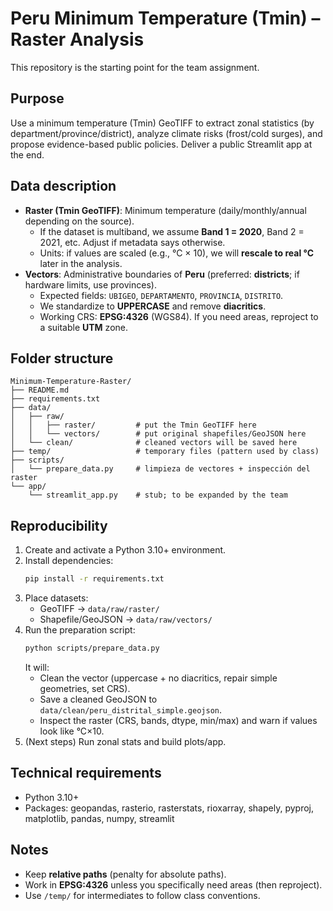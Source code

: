 # Peru Minimum Temperature (Tmin) – Raster Analysis

This repository is the starting point for the team assignment.

## Purpose
Use a minimum temperature (Tmin) GeoTIFF to extract zonal statistics (by department/province/district), analyze climate risks (frost/cold surges), and propose evidence-based public policies. Deliver a public Streamlit app at the end.

## Data description
- **Raster (Tmin GeoTIFF)**: Minimum temperature (daily/monthly/annual depending on the source).
  - If the dataset is multiband, we assume **Band 1 = 2020**, Band 2 = 2021, etc. Adjust if metadata says otherwise.
  - Units: if values are scaled (e.g., °C × 10), we will **rescale to real °C** later in the analysis.
- **Vectors**: Administrative boundaries of **Peru** (preferred: **districts**; if hardware limits, use provinces).
  - Expected fields: `UBIGEO`, `DEPARTAMENTO`, `PROVINCIA`, `DISTRITO`.
  - We standardize to **UPPERCASE** and remove **diacritics**.
  - Working CRS: **EPSG:4326** (WGS84). If you need areas, reproject to a suitable **UTM** zone.

## Folder structure
```
Minimum-Temperature-Raster/
├── README.md
├── requirements.txt
├── data/
│   ├── raw/
│   │   ├── raster/         # put the Tmin GeoTIFF here
│   │   └── vectors/        # put original shapefiles/GeoJSON here
│   └── clean/              # cleaned vectors will be saved here
├── temp/                   # temporary files (pattern used by class)
├── scripts/
│   └── prepare_data.py     # limpieza de vectores + inspección del raster
└── app/
    └── streamlit_app.py    # stub; to be expanded by the team
```

## Reproducibility
1. Create and activate a Python 3.10+ environment.
2. Install dependencies:
   ```bash
   pip install -r requirements.txt
   ```
3. Place datasets:
   - GeoTIFF → `data/raw/raster/`
   - Shapefile/GeoJSON → `data/raw/vectors/`
4. Run the preparation script:
   ```bash
   python scripts/prepare_data.py
   ```
   It will:
   - Clean the vector (uppercase + no diacritics, repair simple geometries, set CRS).
   - Save a cleaned GeoJSON to `data/clean/peru_distrital_simple.geojson`.
   - Inspect the raster (CRS, bands, dtype, min/max) and warn if values look like °C×10.
5. (Next steps) Run zonal stats and build plots/app.

## Technical requirements
- Python 3.10+
- Packages: geopandas, rasterio, rasterstats, rioxarray, shapely, pyproj, matplotlib, pandas, numpy, streamlit

## Notes
- Keep **relative paths** (penalty for absolute paths).
- Work in **EPSG:4326** unless you specifically need areas (then reproject).
- Use `/temp/` for intermediates to follow class conventions.
